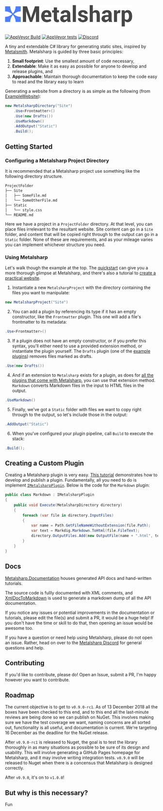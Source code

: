 <h1><img src="Metalsharp.png" height="70"/></h1>

[![AppVeyor Build](https://img.shields.io/appveyor/ci/ianwold/metalsharp.svg?logo=appveyor&logoColor=white&style=flat-square)](https://ci.appveyor.com/project/IanWold/metalsharp)
[![AppVeyor tests](https://img.shields.io/appveyor/tests/ianwold/metalsharp.svg?logo=appveyor&logoColor=white&style=flat-square)](https://ci.appveyor.com/project/IanWold/metalsharp/build/tests)
[![Discord](https://img.shields.io/discord/517023630224523274.svg?logo=discord&logoColor=white&style=flat-square)](https://discord.gg/HrxyfFP)

A tiny and extendable C# library for generating static sites, inspired by [Metalsmith](http://www.metalsmith.io/). Metalsharp is guided by three basic principles:

1. **Small footprint**: Use the smallest amount of code necessary,
1. **Extendable**: Make it as easy as possible for anyone to develop and release plugins, and
1. **Approachable**: Maintain thorough documentation to keep the code easy to read and the library easy to learn

Generating a website from a directory is as simple as the following (from [ExampleWebsite](https://github.com/IanWold/Metalsharp/tree/master/Metalsharp.Examples/Metalsharp.ExampleWebsite)):

```c#
new MetalsharpDirectory("Site")
    .Use<Frontmatter>()
    .Use(new Drafts())
    .UseMarkdown()
    .AddOutput("Static")
    .Build();
```

## Getting Started

### Configuring a Metalsharp Project Directory

It is recommended that a Metalsharp project use something like the following directory structure.

```text
ProjectFolder
├── Site
│   ├── SomeFile.md
│   └── SomeOtherFile.md
├── Static
│   └── style.css
└── README.md
```

Here we have a project in a `ProjectFolder` directory. At that level, you can place files irrelevant to the resultant website. Site content can go in a `Site` folder, and content that will be copied right through to the output can go in a `Static` folder. None of these are requirements, and as your mileage varies you can implement whichever structure you need.

### Using Metalsharp

Let's walk though the example at the top. The [quickstart](https://github.com/IanWold/Metalsharp/blob/master/Metalsharp.Documentation/quickstart.md) can give you a more thorough glimpse at Metalsharp, and there's also a tutorial to [create a practical website](https://github.com/IanWold/Metalsharp/blob/master/Metalsharp.Documentation/tutorial-website.md).

1. Instantiate a new `MetalsharpProject` with the directory containing the files you want to manipulate:

```c#
new MetalsharpProject("Site")
```

2. You can add a plugin by referencing its type if it has an empty constructor, like the `Frontmatter` plugin. This one will add a file's frontmatter to its metadata:

```c#
.Use<Frontmatter>()
```

3. If a plugin does not have an empty constructor, or if you prefer this syntax, you'll either need to use a provided extension method, or instantiate the plugin yourself. The `Drafts` plugin (one of the [example plugins](https://github.com/IanWold/Metalsharp/tree/master/Metalsharp.Examples/Metalsharp.ExamplePlugin)) removes files marked as drafts.

```c#
.Use(new Drafts())
```

4. And if an extension to `Metalsharp` exists for a plugin, as does for [all the plugins that come with Metalsharp](https://github.com/IanWold/Metalsharp/blob/master/Metalsharp/Plugins/MetalsharpExtensions.cs), you can use that extension method. `Markdown` converts Markdown files in the input to HTML files in the output.

```c#
.UseMarkdown()
```

5. Finally, we've got a `Static` folder with files we want to copy right through to the output, so let's include those in the output:

```c#
.AddOutput("Static")
```

6. When you've configured your plugin pipeline, call `Build` to execute the stack:

```c#
.Build();
```

## Creating a Custom Plugin

Creating a Metalsharp plugin is very easy. [This tutorial]() demonstrates how to develop and publish a plugin. Fundamentally, all you need to do is implement [`IMetalsharpPlugin`](https://github.com/IanWold/Metalsharp/blob/master/Metalsharp/Interfaces/IMetalsharpPlugin.cs). Below is the code for the `Markdown` plugin:

```c#
public class Markdown : IMetalsharpPlugin
{
    public void Execute(MetalsharpDirectory directory)
    {
        foreach (var file in directory.InputFiles)
        {
            var name = Path.GetFileNameWithoutExtension(file.Path);
            var text = Markdig.Markdown.ToHtml(file.FileText);
            directory.OutputFiles.Add(new OutputFile(name + ".html", text) { Metadata = file.Metadata });
        }
    }
}
```

## Docs

[Metalsharp.Documentation]() houses generated API docs and hand-written tutorials.

The source code is fullly documented with XML comments, and [XmlDocToMarkdown](https://github.com/ianwold/XmlDocToMarkdown) is used to generate a markdown dump of all the API documentation.

If you notice any issues or potential improvements in the documentation or tutorials, please edit the file(s) and submit a PR, it would be a huge help! If you don't have the time or skill to do that, then opening an issue would be awesome too.

If you have a question or need help using Metalsharp, please do not open an issue. Rather, head on over to the [Metalsharp Discord](https://discord.gg/HrxyfFP) for general questions and help.

## Contributing

If you'd like to contribute, please do! Open an Issue, submit a PR, I'm happy however you want to contribute.

## Roadmap

The current objective is to get to `v0.9.0-rc1`. As of 13 December 2018 all the boxes have been checked to this end, and to this end all the last-minute reviews are being done so we can publish on NuGet. This involves making sure we have the test coverage we want, naming concerns are all sorted out, functionality is all useful, and documentation is current. We're targeting 16 December as the deadline for the NuGet release.

After `v0.9.0-rc1` is released to Nuget, the goal is to test the library thoroughly in as many situations as possible to be sure of its design and usability. This will involve generating a GitHub Pages homepage for Metalsharp, and it may involve writing integration tests. `v0.9.0` will be released to Nuget when there is a concensus that Metalsharp is designed correctly.

After `v0.9.0`, it's on to `v1.0.0`!

## But why is this necessary?

Fun

